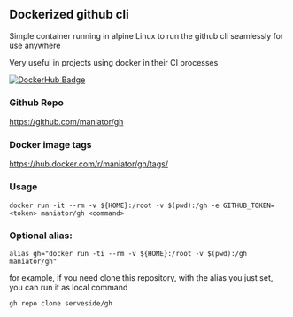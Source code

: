 ## Dockerized github cli

Simple container running in alpine Linux to run the github cli seamlessly for use anywhere

Very useful in projects using docker in their CI processes

[![DockerHub Badge](http://dockeri.co/image/maniator/gh)](https://hub.docker.com/r/maniator/gh/)

### Github Repo

https://github.com/maniator/gh

### Docker image tags

https://hub.docker.com/r/maniator/gh/tags/

### Usage

```shell
docker run -it --rm -v ${HOME}:/root -v $(pwd):/gh -e GITHUB_TOKEN=<token> maniator/gh <command>
```

### Optional alias:

    alias gh="docker run -ti --rm -v ${HOME}:/root -v $(pwd):/gh maniator/gh"

for example, if you need clone this repository, with the alias you just set, you can run it as local command

    gh repo clone serveside/gh
